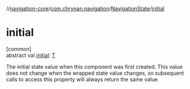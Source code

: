 //[navigation-core](../../../index.md)/[com.chrynan.navigation](../index.md)/[NavigationState](index.md)/[initial](initial.md)

# initial

[common]\
abstract val [initial](initial.md): [T](index.md)

The initial state value when this component was first created. This value does not change when the wrapped state value changes, so subsequent calls to access this property will always return the same value.
